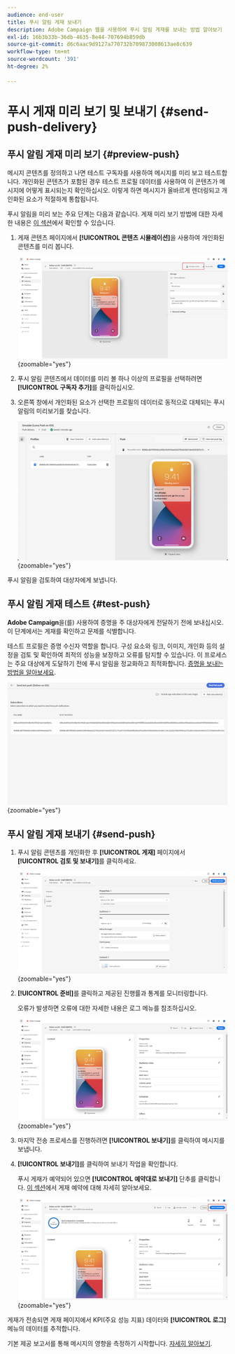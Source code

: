 ```yaml
---
audience: end-user
title: 푸시 알림 게재 보내기
description: Adobe Campaign 웹을 사용하여 푸시 알림 게재를 보내는 방법 알아보기
exl-id: 16b3b33b-36db-4635-8e44-707694b859db
source-git-commit: d6c6aac9d9127a770732b709873008613ae8c639
workflow-type: tm+mt
source-wordcount: '391'
ht-degree: 2%

---
```


# 푸시 게재 미리 보기 및 보내기 {#send-push-delivery}

## 푸시 알림 게재 미리 보기 {#preview-push}

메시지 콘텐츠를 정의하고 나면 테스트 구독자를 사용하여 메시지를 미리 보고 테스트합니다. 개인화된 콘텐츠가 포함된 경우 테스트 프로필 데이터를 사용하여 이 콘텐츠가 메시지에 어떻게 표시되는지 확인하십시오. 이렇게 하면 메시지가 올바르게 렌더링되고 개인화된 요소가 적절하게 통합됩니다.

푸시 알림을 미리 보는 주요 단계는 다음과 같습니다. 게재 미리 보기 방법에 대한 자세한 내용은 [이 섹션](../preview-test/preview-content.md)에서 확인할 수 있습니다.

1. 게재 콘텐츠 페이지에서 **[!UICONTROL 콘텐츠 시뮬레이션]**&#x200B;을 사용하여 개인화된 콘텐츠를 미리 봅니다.

   ![게재 콘텐츠 페이지에서 개인 맞춤화된 콘텐츠 미리 보기](assets/push_send_1.png){zoomable="yes"}

1. 푸시 알림 콘텐츠에서 데이터를 미리 볼 하나 이상의 프로필을 선택하려면 **[!UICONTROL 구독자 추가]**&#x200B;를 클릭하십시오.

   <!--Once your test subscribers are selected, click **[!UICONTROL Select]**.
    ![](assets/push_send_5.png){zoomable="yes"}-->

1. 오른쪽 창에서 개인화된 요소가 선택한 프로필의 데이터로 동적으로 대체되는 푸시 알림의 미리보기를 찾습니다.

   ![프로필 데이터로 대체된 개인화된 요소를 표시하는 미리 보기 창](assets/push_send_7.png){zoomable="yes"}

푸시 알림을 검토하여 대상자에게 보냅니다.

## 푸시 알림 게재 테스트 {#test-push}

**Adobe Campaign**&#x200B;을(를) 사용하여 증명을 주 대상자에게 전달하기 전에 보내십시오. 이 단계에서는 게재를 확인하고 문제를 식별합니다.

테스트 프로필은 증명 수신자 역할을 합니다. 구성 요소와 링크, 이미지, 개인화 등의 설정을 검토 및 확인하여 최적의 성능을 보장하고 오류를 탐지할 수 있습니다. 이 프로세스는 주요 대상에게 도달하기 전에 푸시 알림을 정교화하고 최적화합니다. [증명을 보내는 방법을 알아보세요](../preview-test/test-deliveries.md#subscribers).

![증명 수신자와 푸시 알림 게재 테스트](assets/push_send_6.png){zoomable="yes"}

## 푸시 알림 게재 보내기 {#send-push}

1. 푸시 알림 콘텐츠를 개인화한 후 **[!UICONTROL 게재]** 페이지에서 **[!UICONTROL 검토 및 보내기]**&#x200B;를 클릭하세요.

   ![게재 페이지의 [검토 및 보내기] 단추](assets/push_send_2.png){zoomable="yes"}

1. **[!UICONTROL 준비]**&#x200B;를 클릭하고 제공된 진행률과 통계를 모니터링합니다.

   오류가 발생하면 오류에 대한 자세한 내용은 로그 메뉴를 참조하십시오.

   ![준비 진행 상황 및 통계 모니터링](assets/push_send_3.png){zoomable="yes"}

1. 마지막 전송 프로세스를 진행하려면 **[!UICONTROL 보내기]**&#x200B;를 클릭하여 메시지를 보냅니다.

1. **[!UICONTROL 보내기]**&#x200B;를 클릭하여 보내기 작업을 확인합니다.

   푸시 게재가 예약되어 있으면 **[!UICONTROL 예약대로 보내기]** 단추를 클릭합니다. [이 섹션](../msg/gs-messages.md#schedule-the-delivery-sending)에서 게재 예약에 대해 자세히 알아보세요.

   ![예약된 푸시 배달에 대해 예약된 상태로 보내기](assets/push_send_4.png){zoomable="yes"}

게재가 전송되면 게재 페이지에서 KPI(주요 성능 지표) 데이터와 **[!UICONTROL 로그]** 메뉴의 데이터를 추적합니다.

기본 제공 보고서를 통해 메시지의 영향을 측정하기 시작합니다. [자세히 알아보기](../reporting/push-report.md).